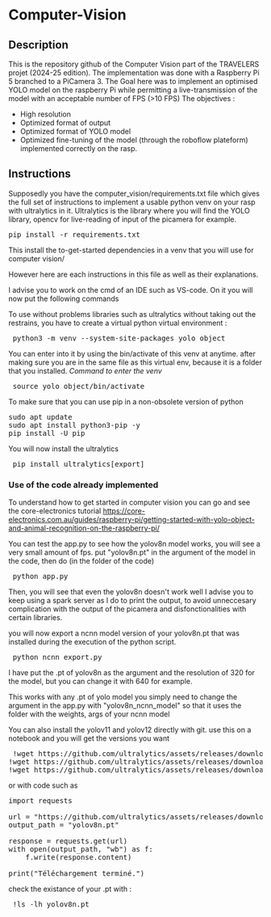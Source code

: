 # Computer-Vision
## Description
This is the repository github of the Computer Vision part of the TRAVELERS projet (2024-25 edition).
The implementation was done with a Raspberry Pi 5 branched to a PiCamera 3. 
The Goal here was to implement an optimised YOLO model on the raspberry Pi while permitting a live-transmission of the model with an acceptable number of FPS (>10 FPS) 
The objectives : 
- High resolution
- Optimized format of output
- Optimized format of YOLO model
- Optimized fine-tuning of the model (through the roboflow plateform) implemented correctly on the rasp.

## Instructions
Supposedly you have the computer_vision/requirements.txt file which gives the full set of instructions to implement a usable python venv on your rasp with ultralytics in it.
Ultralytics is the library where you will find the YOLO library, opencv for live-reading of input of the picamera for example.
<pre lang="markdown">pip install -r requirements.txt </pre>
This install the to-get-started dependencies in a venv that you will use for computer vision/

However here are each instructions in this file as well as their explanations.

I advise you to work on the cmd of an IDE such as VS-code. 
On it you will now put the following commands

To use without problems libraries such as ultralytics without taking out the restrains, you have to create a virtual python virtual environment : 
<pre lang="markdown"> python3 -m venv --system-site-packages yolo_object </pre>

You can enter into it by using the bin/activate of this venv at anytime. after making sure you are in the same file as this virtual env, because it is a folder that you installed.
_Command to enter the venv_
<pre lang="markdown"> source yolo_object/bin/activate </pre>

To make sure that you can use pip in a non-obsolete version of python
<pre lang="markdown">sudo apt update
sudo apt install python3-pip -y
pip install -U pip </pre>

You will now install the ultralytics 

<pre lang="markdown"> pip install ultralytics[export] </pre>

### Use of the code already implemented

To understand how to get started in computer vision you can go and see the core-electronics tutorial
https://core-electronics.com.au/guides/raspberry-pi/getting-started-with-yolo-object-and-animal-recognition-on-the-raspberry-pi/

You can test the app.py to see how the yolov8n model works, you will see a very small amount of fps.
put "yolov8n.pt" in the argument of the model in the code, then do (in the folder of the code)
<pre lang="markdown"> python app.py </pre>

Then, you will see that even the yolov8n doesn't work well
I advise you to keep using a spark server as I do to print the output, to avoid unneccesary complication with the output of the picamera and disfonctionalities with certain libraries.

you will now export a ncnn model version of your yolov8n.pt that was installed during the execution of the python script.
<pre lang="markdown"> python ncnn_export.py </pre>
I have put the .pt of yolov8n as the argument and the resolution of 320 for the model, but you can change it with 640 for example.

This works with any .pt of yolo model
you simply need to change the argument in the app.py with "yolov8n_ncnn_model" so that it uses the folder with the weights, args of your ncnn model

You can also install the yolov11 and yolov12 directly with git.
use this on a notebook and you will get the versions you want
<pre lang="markdown"> !wget https://github.com/ultralytics/assets/releases/download/v0.0.0/yolov8n.pt -O yolov8n.pt
!wget https://github.com/ultralytics/assets/releases/download/v0.0.0/yolov8n-v11.pt -O yolov8n-v11.pt
!wget https://github.com/ultralytics/assets/releases/download/v0.0.0/yolov8n-v12.pt -O yolov8n-v12.pt </pre>

or with code such as 
<pre lang="markdown">
import requests

url = "https://github.com/ultralytics/assets/releases/download/v0.0.0/yolov8n.pt"
output_path = "yolov8n.pt"

response = requests.get(url)
with open(output_path, "wb") as f:
    f.write(response.content)

print("Téléchargement terminé.")
</pre>


check the existance of your .pt with : 
<pre lang="markdown"> !ls -lh yolov8n.pt </pre>

